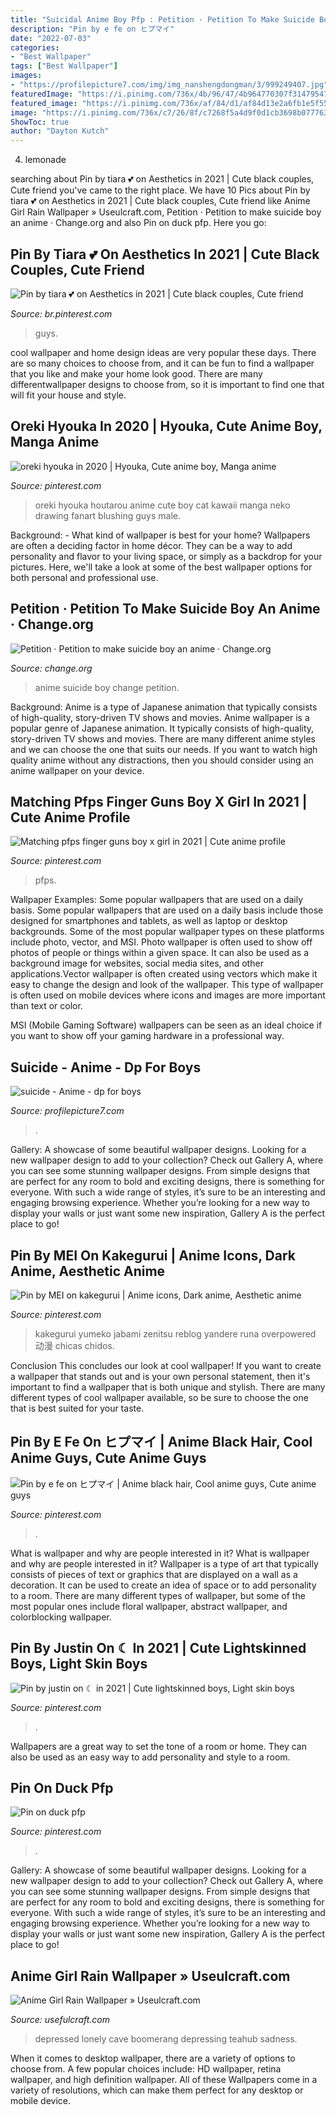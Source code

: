 ```yaml
---
title: "Suicidal Anime Boy Pfp : Petition · Petition To Make Suicide Boy An Anime · Change.org"
description: "Pin by e fe on ヒプマイ"
date: "2022-07-03"
categories:
- "Best Wallpaper"
tags: ["Best Wallpaper"]
images:
- "https://profilepicture7.com/img/img_nanshengdongman/3/999249407.jpg"
featuredImage: "https://i.pinimg.com/736x/4b/96/47/4b964770307f314795477036483fa4dc.jpg"
featured_image: "https://i.pinimg.com/736x/af/84/d1/af84d13e2a6fb1e5f554dd4148b96860.jpg"
image: "https://i.pinimg.com/736x/c7/26/8f/c7268f5a4d9f0d1cb3698b077763c592.jpg"
ShowToc: true
author: "Dayton Kutch"
---
```



4. lemonade 

	

		
searching about Pin by tiara 💕 on Aesthetics in 2021 | Cute black couples, Cute friend you've came to the right place. We have 10 Pics about Pin by tiara 💕 on Aesthetics in 2021 | Cute black couples, Cute friend like Anime Girl Rain Wallpaper » Useulcraft.com, Petition · Petition to make suicide boy an anime · Change.org and also Pin on duck pfp. Here you go:
		
    
## Pin By Tiara 💕 On Aesthetics In 2021 | Cute Black Couples, Cute Friend

<img loading=lazy src="https://i.pinimg.com/736x/c7/26/8f/c7268f5a4d9f0d1cb3698b077763c592.jpg" onerror="this.onerror=null;this.src='https://tse2.mm.bing.net/th?id=OIP.laHzgl7zobn1C3XkbFYmsgHaJQ&amp;pid=15.1';" alt="Pin by tiara 💕 on Aesthetics in 2021 | Cute black couples, Cute friend">

_Source: br.pinterest.com_

>guys. 

	

cool wallpaper and home design ideas are very popular these days. There are so many choices to choose from, and it can be fun to find a wallpaper that you like and make your home look good. There are many differentwallpaper designs to choose from, so it is important to find one that will fit your house and style.

    
## Oreki Hyouka In 2020 | Hyouka, Cute Anime Boy, Manga Anime

<img loading=lazy src="https://i.pinimg.com/736x/4b/96/47/4b964770307f314795477036483fa4dc.jpg" onerror="this.onerror=null;this.src='https://tse4.mm.bing.net/th?id=OIP.P-xFcZH56fp7EaA2QpH-FwAAAA&amp;pid=15.1';" alt="oreki hyouka in 2020 | Hyouka, Cute anime boy, Manga anime">

_Source: pinterest.com_

>oreki hyouka houtarou anime cute boy cat kawaii manga neko drawing fanart blushing guys male. 

	

Background: - What kind of wallpaper is best for your home?
Wallpapers are often a deciding factor in home décor. They can be a way to add personality and flavor to your living space, or simply as a backdrop for your pictures. Here, we'll take a look at some of the best wallpaper options for both personal and professional use.

    
## Petition · Petition To Make Suicide Boy An Anime · Change.org

<img loading=lazy src="https://assets.change.org/photos/8/kx/cm/qAkXcmZJduvJzKE-1600x900-noPad.jpg?1615213994" onerror="this.onerror=null;this.src='https://tse2.mm.bing.net/th?id=OIP.K9KhCiacj6RISs7MgLZIfAHaDN&amp;pid=15.1';" alt="Petition · Petition to make suicide boy an anime · Change.org">

_Source: change.org_

>anime suicide boy change petition. 

	

Background: Anime is a type of Japanese animation that typically consists of high-quality, story-driven TV shows and movies.
Anime wallpaper is a popular genre of Japanese animation. It typically consists of high-quality, story-driven TV shows and movies. There are many different anime styles and we can choose the one that suits our needs. If you want to watch high quality anime without any distractions, then you should consider using an anime wallpaper on your device.

    
## Matching Pfps Finger Guns Boy X Girl In 2021 | Cute Anime Profile

<img loading=lazy src="https://i.pinimg.com/736x/ea/2e/ea/ea2eea118585a515660665e0b224f827.jpg" onerror="this.onerror=null;this.src='https://tse1.mm.bing.net/th?id=OIP.Teq-AJqQw0mInYk857CgegHaPJ&amp;pid=15.1';" alt="Matching pfps finger guns boy x girl in 2021 | Cute anime profile">

_Source: pinterest.com_

>pfps. 

	

Wallpaper Examples: Some popular wallpapers that are used on a daily basis.
Some popular wallpapers that are used on a daily basis include those designed for smartphones and tablets, as well as laptop or desktop backgrounds. Some of the most popular wallpaper types on these platforms include photo, vector, and MSI. 
Photo wallpaper is often used to show off photos of people or things within a given space. It can also be used as a background image for websites, social media sites, and other applications.Vector wallpaper is often created using vectors which make it easy to change the design and look of the wallpaper. This type of wallpaper is often used on mobile devices where icons and images are more important than text or color. 

MSI (Mobile Gaming Software) wallpapers can be seen as an ideal choice if you want to show off your gaming hardware in a professional way.

    
## Suicide - Anime - Dp For Boys

<img loading=lazy src="https://profilepicture7.com/img/img_nanshengdongman/3/999249407.jpg" onerror="this.onerror=null;this.src='https://tse1.mm.bing.net/th?id=OIP.MlvK4DS-wEQFFekEbkCvrQHaHa&amp;pid=15.1';" alt="suicide - Anime - dp for boys">

_Source: profilepicture7.com_

>. 

	

Gallery: A showcase of some beautiful wallpaper designs.
Looking for a new wallpaper design to add to your collection? Check out Gallery A, where you can see some stunning wallpaper designs. From simple designs that are perfect for any room to bold and exciting designs, there is something for everyone. With such a wide range of styles, it’s sure to be an interesting and engaging browsing experience. Whether you’re looking for a new way to display your walls or just want some new inspiration, Gallery A is the perfect place to go!





	
	
    
## Pin By MEI On Kakegurui | Anime Icons, Dark Anime, Aesthetic Anime

<img loading=lazy src="https://i.pinimg.com/736x/db/85/ad/db85ad7bbe2f6ce6248afdaba993d28e.jpg" onerror="this.onerror=null;this.src='https://tse3.mm.bing.net/th?id=OIP.5ZH6EzPh3rwNIbt1TbG7yAHaHZ&amp;pid=15.1';" alt="Pin by MEI on kakegurui | Anime icons, Dark anime, Aesthetic anime">

_Source: pinterest.com_

>kakegurui yumeko jabami zenitsu reblog yandere runa overpowered 动漫 chicas chidos. 

	

Conclusion
This concludes our look at cool wallpaper! If you want to create a wallpaper that stands out and is your own personal statement, then it's important to find a wallpaper that is both unique and stylish. There are many different types of cool wallpaper available, so be sure to choose the one that is best suited for your taste.

    
## Pin By E Fe On ヒプマイ | Anime Black Hair, Cool Anime Guys, Cute Anime Guys

<img loading=lazy src="https://i.pinimg.com/736x/62/df/3b/62df3b84b6471c8fd73f831463375452.jpg" onerror="this.onerror=null;this.src='https://tse2.mm.bing.net/th?id=OIP.GLceIXMBAYjyohjWrH0RoAHaJ4&amp;pid=15.1';" alt="Pin by e fe on ヒプマイ | Anime black hair, Cool anime guys, Cute anime guys">

_Source: pinterest.com_

>. 

	

What is wallpaper and why are people interested in it?
What is wallpaper and why are people interested in it?
Wallpaper is a type of art that typically consists of pieces of text or graphics that are displayed on a wall as a decoration. It can be used to create an idea of space or to add personality to a room. There are many different types of wallpaper, but some of the most popular ones include floral wallpaper, abstract wallpaper, and colorblocking wallpaper.

    
## Pin By Justin On ☾ In 2021 | Cute Lightskinned Boys, Light Skin Boys

<img loading=lazy src="https://i.pinimg.com/736x/0e/0b/8a/0e0b8aa095373f39966e9602172f18eb.jpg" onerror="this.onerror=null;this.src='https://tse4.mm.bing.net/th?id=OIP._t-OJM98oHnGYf1pWLONTAHaJP&amp;pid=15.1';" alt="Pin by justin on ☾ in 2021 | Cute lightskinned boys, Light skin boys">

_Source: pinterest.com_

>. 

	

Wallpapers are a great way to set the tone of a room or home. They can also be used as an easy way to add personality and style to a room.

    
## Pin On Duck Pfp

<img loading=lazy src="https://i.pinimg.com/736x/af/84/d1/af84d13e2a6fb1e5f554dd4148b96860.jpg" onerror="this.onerror=null;this.src='https://tse4.mm.bing.net/th?id=OIP.miqh4lBOVbbdrfVGpInJAgHaNK&amp;pid=15.1';" alt="Pin on duck pfp">

_Source: pinterest.com_

>. 

	

Gallery: A showcase of some beautiful wallpaper designs.
Looking for a new wallpaper design to add to your collection? Check out Gallery A, where you can see some stunning wallpaper designs. From simple designs that are perfect for any room to bold and exciting designs, there is something for everyone. With such a wide range of styles, it’s sure to be an interesting and engaging browsing experience. Whether you’re looking for a new way to display your walls or just want some new inspiration, Gallery A is the perfect place to go!





	
	
    
## Anime Girl Rain Wallpaper » Useulcraft.com

<img loading=lazy src="https://www.usefulcraft.com/wp-content/uploads/2019/12/animegirlrainwallpaper-3.jpg" onerror="this.onerror=null;this.src='https://tse4.mm.bing.net/th?id=OIP.FnbMl1qTmUpCuqrdRUxz7QHaEK&amp;pid=15.1';" alt="Anime Girl Rain Wallpaper » Useulcraft.com">

_Source: usefulcraft.com_

>depressed lonely cave boomerang depressing teahub sadness. 

	

When it comes to desktop wallpaper, there are a variety of options to choose from. A few popular choices include: HD wallpaper, retina wallpaper, and high definition wallpaper. All of these Wallpapers come in a variety of resolutions, which can make them perfect for any desktop or mobile device. 

